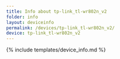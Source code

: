```yaml
---
title: Info about tp-link_tl-wr802n_v2
folder: info
layout: deviceinfo
permalink: /devices/tp-link_tl-wr802n_v2/
device: tp-link_tl-wr802n_v2
---
```

{% include templates/device_info.md %}

